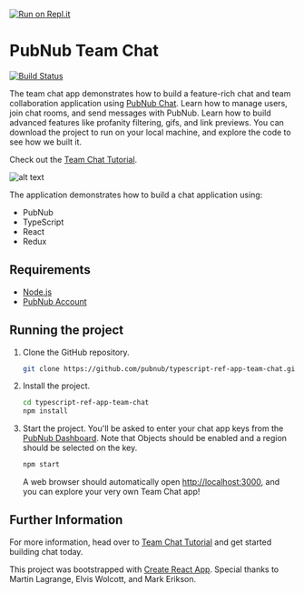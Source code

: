 [![Run on Repl.it](https://repl.it/badge/github/pubnub/typescript-ref-app-team-chat)](https://repl.it/github/pubnub/typescript-ref-app-team-chat)
# PubNub Team Chat

[![Build Status](https://travis-ci.com/pubnub/typescript-ref-app-team-chat.svg?branch=master)](https://travis-ci.com/pubnub/typescript-ref-app-team-chat)

The team chat app demonstrates how to build a feature-rich chat and team collaboration application using [PubNub Chat](https://www.pubnub.com/docs/chat/quickstart). Learn how to manage users, join chat rooms, and send messages with PubNub. Learn how to build advanced features like profanity filtering, gifs, and link previews. You can download the project to run on your local machine, and explore the code to see how we built it.

Check out the [Team Chat Tutorial](https://pubnub.github.io/typescript-ref-app-team-chat/docs/introduction).

![alt text](team-chat-preview.png "Reference App")

The application demonstrates how to build a chat application using:

- PubNub
- TypeScript
- React
- Redux

## Requirements

- [Node.js](https://nodejs.org/en/)
- [PubNub Account](https://dashboard.pubnub.com/)

## Running the project

1. Clone the GitHub repository.

    ```bash
    git clone https://github.com/pubnub/typescript-ref-app-team-chat.git
    ```

1. Install the project.

    ```bash
    cd typescript-ref-app-team-chat
    npm install
    ```

1. Start the project. You'll be asked to enter your chat app keys from the [PubNub Dashboard](https://dashboard.pubnub.com/). Note that Objects should be enabled and a region should be selected on the key.

    ```bash
    npm start
    ```

    A web browser should automatically open [http://localhost:3000](http://localhost:3000), and you can explore your very own Team Chat app!

## Further Information

For more information, head over to [Team Chat Tutorial](https://pubnub.github.io/typescript-ref-app-team-chat/docs/introduction) and get started building chat today.

This project was bootstrapped with [Create React App](https://github.com/facebook/create-react-app). Special thanks to Martin Lagrange, Elvis Wolcott, and Mark Erikson.
